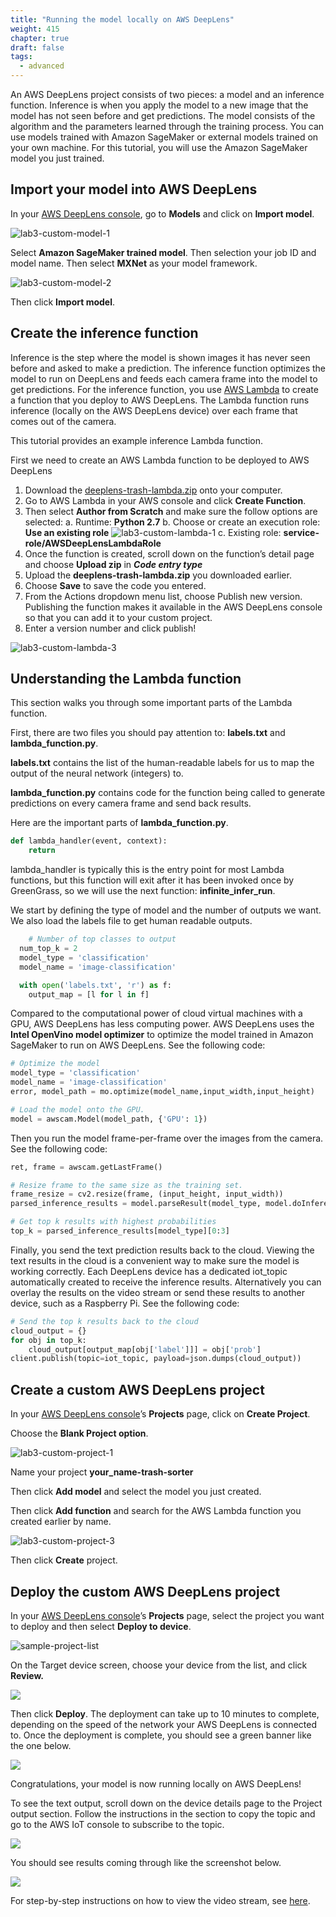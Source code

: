 ```yaml
---
title: "Running the model locally on AWS DeepLens"
weight: 415
chapter: true
draft: false
tags:
  - advanced
---
```

An AWS DeepLens project consists of two pieces: a model and an inference function. Inference is when you apply the model to a new image that the model has not seen before and get predictions. The model consists of the algorithm and the parameters learned through the training process. You can use models trained with Amazon SageMaker or external models trained on your own machine. For this tutorial, you will use the Amazon SageMaker model you just trained.

## Import your model into AWS DeepLens

In your [AWS DeepLens console](https://console.aws.amazon.com/deeplens), go to **Models** and click on **Import model**.

![lab3-custom-model-1](/images/500_deploy_a_custom_model/lab3-custom-model-1.png)


Select **Amazon SageMaker trained model**. Then selection your job ID and model name. Then select **MXNet** as your model framework.

![lab3-custom-model-2](/images/500_deploy_a_custom_model/lab3-custom-model-2.png)

Then click **Import model**.


## Create the inference function

Inference is the step where the model is shown images it has never seen before and asked to make a prediction. The inference function optimizes the model to run on DeepLens and feeds each camera frame into the model to get predictions. For the inference function, you use [AWS Lambda](http://aws.amazon.com/lambda) to create a function that you deploy to AWS DeepLens. The Lambda function runs inference (locally on the AWS DeepLens device) over each frame that comes out of the camera. 

This tutorial provides an example inference Lambda function. 

First we need to create an AWS Lambda function to be deployed to AWS DeepLens
1.	Download the [deeplens-trash-lambda.zip]([deeplens-trash-lambda.zip](/code/trash-sorter/deeplens-trash-lambda.zip)) onto your computer.
2.	Go to AWS Lambda in your AWS console and click **Create Function**.
3.	Then select **Author from Scratch** and make sure the follow options are selected:
a.	Runtime: **Python 2.7**
b.	Choose or create an execution role: **Use an existing role**
![lab3-custom-lambda-1](/images/500_deploy_a_custom_model/lab3-custom-lambda-1.png)
c.	Existing role: **service-role/AWSDeepLensLambdaRole**
4.	Once the function is created, scroll down on the function’s detail page and choose **Upload zip** in ***Code entry type***
5.	Upload the **deeplens-trash-lambda.zip** you downloaded earlier.
6.	Choose **Save** to save the code you entered.
7.	From the Actions dropdown menu list, choose Publish new version. Publishing the function makes it available in the AWS DeepLens console so that you can add it to your custom project.
8.	Enter a version number and click publish!

![lab3-custom-lambda-3](/images/500_deploy_a_custom_model/lab3-custom-lambda-3.png)

## Understanding the Lambda function

This section walks you through some important parts of the Lambda function.

First, there are two files you should pay attention to: **labels.txt** and **lambda_function.py**.

**labels.txt** contains the list of the human-readable labels for us to map the output of the neural network (integers) to.

**lambda_function.py** contains code for the function being called to generate predictions on every camera frame and send back results.

Here are the important parts of **lambda_function.py**.

```python
def lambda_handler(event, context):
	return
```

lambda_handler is typically this is the entry point for most Lambda functions, but this function will exit after it has been invoked once by GreenGrass, so we will use the next function: **infinite_infer_run**.

We start by defining the type of model and the number of outputs we want. We also load the labels file to get human readable outputs.

```python
	# Number of top classes to output
  num_top_k = 2
  model_type = 'classification'
  model_name = 'image-classification'

  with open('labels.txt', 'r') as f:
    output_map = [l for l in f]
```

Compared to the computational power of cloud virtual machines with a GPU, AWS DeepLens has less computing power. AWS DeepLens uses the **Intel OpenVino model optimizer** to optimize the model trained in Amazon SageMaker to run on AWS DeepLens. See the following code:

```python
# Optimize the model
model_type = 'classification'
model_name = 'image-classification'
error, model_path = mo.optimize(model_name,input_width,input_height)

# Load the model onto the GPU.
model = awscam.Model(model_path, {'GPU': 1})
```

Then you run the model frame-per-frame over the images from the camera. See the following code:

```python
ret, frame = awscam.getLastFrame()

# Resize frame to the same size as the training set.
frame_resize = cv2.resize(frame, (input_height, input_width))
parsed_inference_results = model.parseResult(model_type, model.doInference(frame_resize))

# Get top k results with highest probabilities
top_k = parsed_inference_results[model_type][0:3]
```

Finally, you send the text prediction results back to the cloud. Viewing the text results in the cloud is a convenient way to make sure the model is working correctly. Each DeepLens device has a dedicated iot_topic automatically created to receive the inference results. Alternatively you can overlay the results on the video stream or send these results to another device, such as a Raspberry Pi. See the following code:

```python
# Send the top k results back to the cloud
cloud_output = {}
for obj in top_k:
    cloud_output[output_map[obj['label']]] = obj['prob']
client.publish(topic=iot_topic, payload=json.dumps(cloud_output))
```

## Create a custom AWS DeepLens project

In your [AWS DeepLens console](https://console.aws.amazon.com/deeplens/home?#)’s **Projects** page, click on **Create Project**.

Choose the **Blank Project option**.

![lab3-custom-project-1](/images/500_deploy_a_custom_model/lab3-custom-project-1.png)

Name your project **your_name-trash-sorter**

Then click **Add model** and select the model you just created.

Then click **Add function** and search for the AWS Lambda function you created earlier by name.

![lab3-custom-project-3](/images/500_deploy_a_custom_model/lab3-custom-project-3.png)

Then click **Create** project.

## Deploy the custom AWS DeepLens project

In your [AWS DeepLens console](https://console.aws.amazon.com/deeplens/home?#)’s **Projects** page, select the project you want to deploy and then select **Deploy to device**.

![sample-project-list](/images/500_deploy_a_custom_model/lab1-sample-projects-1.png)

On the Target device screen, choose your device from the list, and click **Review.**

![](/images/500_deploy_a_custom_model/lab1-sample-deploy-1.png)

Then click **Deploy**. The deployment can take up to 10 minutes to complete, depending on the speed of the network your AWS DeepLens is connected to. Once the deployment is complete, you should see a green banner like the one below.

![](/images/500_deploy_a_custom_model/lab1-sample-deploy-3.png)

Congratulations, your model is now running locally on AWS DeepLens! 

To see the text output, scroll down on the device details page to the Project output section. Follow the instructions in the section to copy the topic and go to the AWS IoT console to subscribe to the topic.

![](/images/500_deploy_a_custom_model/lab1-sample-deploy-4.png)

You should see results coming through like the screenshot below.

![](/images/500_deploy_a_custom_model/lab1-sample-deploy-5.png)

For step-by-step instructions on how to view the video stream, see [here](/200_beginner/220_viewing_prediction_output/).


